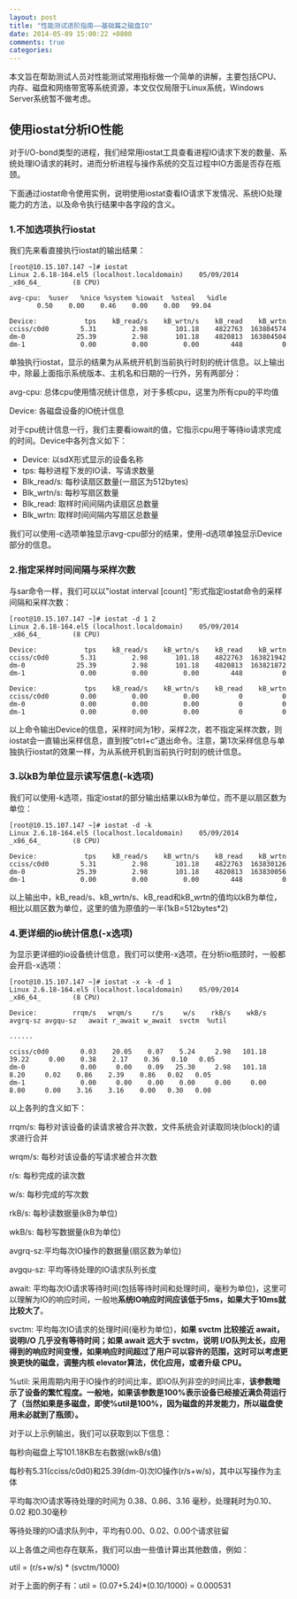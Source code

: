 ```yaml
---
layout: post
title: "性能测试进阶指南——基础篇之磁盘IO"
date: 2014-05-09 15:00:22 +0800
comments: true
categories: 
---
```

本文旨在帮助测试人员对性能测试常用指标做一个简单的讲解，主要包括CPU、内存、磁盘和网络带宽等系统资源，本文仅仅局限于Linux系统，Windows Server系统暂不做考虑。

## 使用iostat分析IO性能

对于I/O-bond类型的进程，我们经常用iostat工具查看进程IO请求下发的数量、系统处理IO请求的耗时，进而分析进程与操作系统的交互过程中IO方面是否存在瓶颈。

下面通过iostat命令使用实例，说明使用iostat查看IO请求下发情况、系统IO处理能力的方法，以及命令执行结果中各字段的含义。

### 1.不加选项执行iostat

我们先来看直接执行iostat的输出结果：

    [root@10.15.107.147 ~]# iostat
    Linux 2.6.18-164.el5 (localhost.localdomain)    05/09/2014      _x86_64_        (8 CPU)

    avg-cpu:  %user   %nice %system %iowait  %steal   %idle
           0.50    0.00    0.46    0.00    0.00   99.04

    Device:            tps    kB_read/s    kB_wrtn/s    kB_read    kB_wrtn
    cciss/c0d0        5.31         2.98       101.18    4822763  163804574
    dm-0             25.39         2.98       101.18    4820813  163804504
    dm-1              0.00         0.00         0.00        448          0

单独执行iostat，显示的结果为从系统开机到当前执行时刻的统计信息。以上输出中，除最上面指示系统版本、主机名和日期的一行外，另有两部分：

avg-cpu: 总体cpu使用情况统计信息，对于多核cpu，这里为所有cpu的平均值

Device: 各磁盘设备的IO统计信息

对于cpu统计信息一行，我们主要看iowait的值，它指示cpu用于等待io请求完成的时间。Device中各列含义如下：

* Device: 以sdX形式显示的设备名称
* tps: 每秒进程下发的IO读、写请求数量
* Blk_read/s: 每秒读扇区数量(一扇区为512bytes)
* Blk_wrtn/s: 每秒写扇区数量
* Blk_read: 取样时间间隔内读扇区总数量
* Blk_wrtn: 取样时间间隔内写扇区总数量

我们可以使用-c选项单独显示avg-cpu部分的结果，使用-d选项单独显示Device部分的信息。

### 2.指定采样时间间隔与采样次数

与sar命令一样，我们可以以"iostat interval [count] ”形式指定iostat命令的采样间隔和采样次数：

    [root@10.15.107.147 ~]# iostat -d 1 2
    Linux 2.6.18-164.el5 (localhost.localdomain)    05/09/2014      _x86_64_        (8 CPU)

    Device:            tps    kB_read/s    kB_wrtn/s    kB_read    kB_wrtn
    cciss/c0d0        5.31         2.98       101.18    4822763  163821942
    dm-0             25.39         2.98       101.18    4820813  163821872
    dm-1              0.00         0.00         0.00        448          0

    Device:            tps    kB_read/s    kB_wrtn/s    kB_read    kB_wrtn
    cciss/c0d0        0.00         0.00         0.00          0          0
    dm-0              0.00         0.00         0.00          0          0
    dm-1              0.00         0.00         0.00          0          0
    
以上命令输出Device的信息，采样时间为1秒，采样2次，若不指定采样次数，则iostat会一直输出采样信息，直到按”ctrl+c”退出命令。注意，第1次采样信息与单独执行iostat的效果一样，为从系统开机到当前执行时刻的统计信息。

### 3.以kB为单位显示读写信息(-k选项)

我们可以使用-k选项，指定iostat的部分输出结果以kB为单位，而不是以扇区数为单位：

    [root@10.15.107.147 ~]# iostat -d -k
    Linux 2.6.18-164.el5 (localhost.localdomain)    05/09/2014      _x86_64_        (8 CPU)

    Device:            tps    kB_read/s    kB_wrtn/s    kB_read    kB_wrtn
    cciss/c0d0        5.31         2.98       101.18    4822763  163830126
    dm-0             25.39         2.98       101.18    4820813  163830056
    dm-1              0.00         0.00         0.00        448          0
    
以上输出中，kB_read/s、kB_wrtn/s、kB_read和kB_wrtn的值均以kB为单位，相比以扇区数为单位，这里的值为原值的一半(1kB=512bytes*2)

### 4.更详细的io统计信息(-x选项)

为显示更详细的io设备统计信息，我们可以使用-x选项，在分析io瓶颈时，一般都会开启-x选项：

    [root@10.15.107.147 ~]# iostat -x -k -d 1
    Linux 2.6.18-164.el5 (localhost.localdomain)    05/09/2014      _x86_64_        (8 CPU)

    Device:         rrqm/s   wrqm/s     r/s     w/s    rkB/s    wkB/s avgrq-sz avgqu-sz   await r_await w_await  svctm  %util

    ......
    
    cciss/c0d0        0.03    20.05    0.07    5.24     2.98   101.18    39.22     0.00    0.38    2.17    0.36   0.10   0.05
    dm-0              0.00     0.00    0.09   25.30     2.98   101.18     8.20     0.02    0.86    2.39    0.86   0.02   0.05
    dm-1              0.00     0.00    0.00    0.00     0.00     0.00     8.00     0.00    3.16    3.16    0.00   0.30   0.00
    
以上各列的含义如下：

rrqm/s: 每秒对该设备的读请求被合并次数，文件系统会对读取同块(block)的请求进行合并

wrqm/s: 每秒对该设备的写请求被合并次数

r/s: 每秒完成的读次数

w/s: 每秒完成的写次数

rkB/s: 每秒读数据量(kB为单位)

wkB/s: 每秒写数据量(kB为单位)

avgrq-sz:平均每次IO操作的数据量(扇区数为单位)

avgqu-sz: 平均等待处理的IO请求队列长度

await: 平均每次IO请求等待时间(包括等待时间和处理时间，毫秒为单位)，这里可以理解为IO的响应时间，一般地**系统IO响应时间应该低于5ms，如果大于10ms就比较大了**。

svctm: 平均每次IO请求的处理时间(毫秒为单位)，**如果 svctm 比较接近 await，说明I/O 几乎没有等待时间；如果 await 远大于 svctm，说明 I/O队列太长，应用得到的响应时间变慢，如果响应时间超过了用户可以容许的范围，这时可以考虑更换更快的磁盘，调整内核 elevator算法，优化应用，或者升级 CPU。**

%util: 采用周期内用于IO操作的时间比率，即IO队列非空的时间比率，**该参数暗示了设备的繁忙程度。一般地，如果该参数是100%表示设备已经接近满负荷运行了（当然如果是多磁盘，即使%util是100%，因为磁盘的并发能力，所以磁盘使用未必就到了瓶颈）。**
 
对于以上示例输出，我们可以获取到以下信息：

每秒向磁盘上写101.18KB左右数据(wkB/s值)

每秒有5.31(cciss/c0d0)和25.39(dm-0)次IO操作(r/s+w/s)，其中以写操作为主体

平均每次IO请求等待处理的时间为 0.38、0.86、3.16 毫秒，处理耗时为0.10、0.02 和0.30毫秒

等待处理的IO请求队列中，平均有0.00、0.02、0.00个请求驻留
 

以上各值之间也存在联系，我们可以由一些值计算出其他数值，例如：

util = (r/s+w/s) * (svctm/1000)

对于上面的例子有：util = (0.07+5.24)*(0.10/1000) = 0.000531

